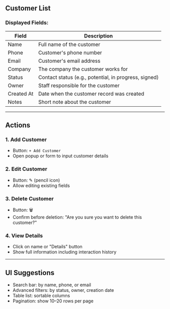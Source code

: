 ## Customer List

### Displayed Fields:
| Field             | Description                           |
|-------------------|----------------------------------------|
| Name              | Full name of the customer              |
| Phone             | Customer's phone number                |
| Email             | Customer's email address               |
| Company           | The company the customer works for     |
| Status            | Contact status (e.g., potential, in progress, signed) |
| Owner             | Staff responsible for the customer     |
| Created At        | Date when the customer record was created |
| Notes             | Short note about the customer          |

---

## Actions

### 1. Add Customer
- Button: `+ Add Customer`
- Open popup or form to input customer details

### 2. Edit Customer
- Button: ✎ (pencil icon)
- Allow editing existing fields

### 3. Delete Customer
- Button: 🗑️
- Confirm before deletion: "Are you sure you want to delete this customer?"

### 4. View Details
- Click on name or "Details" button
- Show full information including interaction history

---

## UI Suggestions
- Search bar: by name, phone, or email
- Advanced filters: by status, owner, creation date
- Table list: sortable columns
- Pagination: show 10–20 rows per page